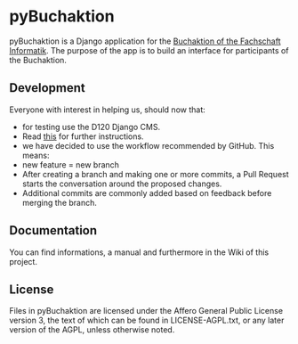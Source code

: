 # pyBuchaktion #

pyBuchaktion is a Django application for the [Buchaktion of the Fachschaft Informatik](https://www.d120.de/de/studierende/buchaktion/).
The purpose of the app is to build an interface for participants of the Buchaktion.

Development
----
Everyone with interest in helping us, should now that:
* for testing use the D120 Django CMS. 
 * Read [this](https://github.com/d120/pyBuchaktion/wiki/Testing-with-D120-Django-CMS) for further instructions.
* we have decided to use the workflow recommended by GitHub. This means:
 * new feature = new branch
 * After creating a branch and making one or more commits, a Pull Request starts the conversation around the proposed changes.
 * Additional commits are commonly added based on feedback before merging the branch.

Documentation
----
You can find informations, a manual and furthermore in the Wiki of this project. 

License
----
Files in pyBuchaktion are licensed under the Affero General Public License version 3, the text of which can be found in LICENSE-AGPL.txt,
or any later version of the AGPL, unless otherwise noted.
